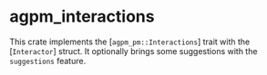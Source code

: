 # agpm_interactions

This crate implements the [`agpm_pm::Interactions`] trait with the
[`Interactor`] struct. It optionally brings some suggestions with the
`suggestions` feature.
